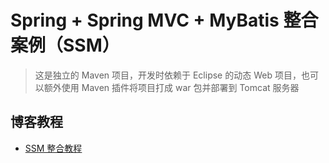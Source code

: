 # Spring + Spring MVC + MyBatis 整合案例（SSM）

> 这是独立的 Maven 项目，开发时依赖于 Eclipse 的动态 Web 项目，也可以额外使用 Maven 插件将项目打成 war 包并部署到 Tomcat 服务器

## 博客教程

- [SSM 整合教程](https://www.techgrow.cn/posts/59033a11.html)

